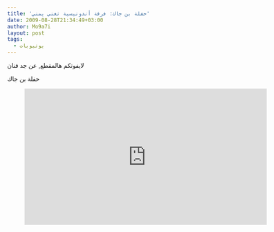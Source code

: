 ```yaml
---
title: 'حفلة بن جاك: فرقة أندونيسية تغني يمني'
date: 2009-08-28T21:34:49+03:00
author: Mo9a7i
layout: post
tags:
  - يوتيوبات
---
```

لايفوتكم هالمقطع, عن جد فنان

حفلة بن جاك

<figure class="video_container">
  <iframe width="560" height="315" src="https://www.youtube.com/embed/WV4Gct7XgM4" frameborder="0" allow="accelerometer; autoplay; clipboard-write; encrypted-media; gyroscope; picture-in-picture" allowfullscreen></iframe>
</figure>
